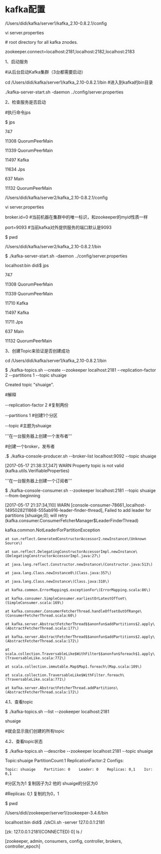# kafka配置

/Users/didi/kafka/server1/kafka\_2.10-0.8.2.1/config

vi server.properties

\# root directory for all kafka znodes.

zookeeper.connect=localhost:2181,localhost:2182,localhost:2183

1、启动服务

\#从后台启动Kafka集群（3台都需要启动）

cd /Users/didi/kafka/server1/kafka\_2.10-0.8.2.1/bin \#进入到kafka的bin目录

./kafka-server-start.sh -daemon ../config/server.properties

2、检查服务是否启动

\#执行命令jps

$ jps

747

11308 QuorumPeerMain

11339 QuorumPeerMain

11497 Kafka

11634 Jps

637 Main

11132 QuorumPeerMain

/Users/didi/kafka/server2/kafka\_2.10-0.8.2.1/config

vi server.properties

broker.id=0  \#当前机器在集群中的唯一标识，和zookeeper的myid性质一样

port=9093 \#当前kafka对外提供服务的端口默认是9093

$ pwd

/Users/didi/kafka/server2/kafka\_2.10-0.8.2.1/bin

$ ./kafka-server-start.sh -daemon ../config/server.properties

localhost:bin didi$ jps

747

11308 QuorumPeerMain

11339 QuorumPeerMain

11710 Kafka

11497 Kafka

11711 Jps

637 Main

11132 QuorumPeerMain

3、创建Topic来验证是否创建成功

cd /Users/didi/kafka/server1/kafka\_2.10-0.8.2.1/bin

$ ./kafka-topics.sh --create --zookeeper localhost:2181 --replication-factor 2 --partitions 1 --topic shuaige

Created topic "shuaige".

\#解释

--replication-factor 2   \#复制两份

--partitions 1 \#创建1个分区

--topic \#主题为shuaige

'''在一台服务器上创建一个发布者'''

\#创建一个broker，发布者

.$ ./kafka-console-producer.sh --broker-list localhost:9092 --topic shuaige

\[2017-05-17 21:38:37,347\] WARN Property topic is not valid \(kafka.utils.VerifiableProperties\)

'''在一台服务器上创建一个订阅者'''

$ ./kafka-console-consumer.sh --zookeeper localhost:2181 --topic shuaige --from-beginning

\[2017-05-17 21:37:34,110\] WARN \[console-consumer-78661\_localhost-1495028211868-555ab916-leader-finder-thread\], Failed to add leader for partitions \[shuaige,0\]; will retry \(kafka.consumer.ConsumerFetcherManager$LeaderFinderThread\)

kafka.common.NotLeaderForPartitionException

```
at sun.reflect.GeneratedConstructorAccessor2.newInstance\(Unknown Source\)

at sun.reflect.DelegatingConstructorAccessorImpl.newInstance\(DelegatingConstructorAccessorImpl.java:27\)

at java.lang.reflect.Constructor.newInstance\(Constructor.java:513\)

at java.lang.Class.newInstance0\(Class.java:357\)

at java.lang.Class.newInstance\(Class.java:310\)

at kafka.common.ErrorMapping$.exceptionFor\(ErrorMapping.scala:86\)

at kafka.consumer.SimpleConsumer.earliestOrLatestOffset\(SimpleConsumer.scala:169\)

at kafka.consumer.ConsumerFetcherThread.handleOffsetOutOfRange\(ConsumerFetcherThread.scala:60\)

at kafka.server.AbstractFetcherThread$$anonfun$addPartitions$2.apply\(AbstractFetcherThread.scala:177\)

at kafka.server.AbstractFetcherThread$$anonfun$addPartitions$2.apply\(AbstractFetcherThread.scala:172\)

at scala.collection.TraversableLike$WithFilter$$anonfun$foreach$1.apply\(TraversableLike.scala:772\)

at scala.collection.immutable.Map$Map1.foreach\(Map.scala:109\)

at scala.collection.TraversableLike$WithFilter.foreach\(TraversableLike.scala:771\)

at kafka.server.AbstractFetcherThread.addPartitions\(AbstractFetcherThread.scala:172\)
```

4.1、查看topic

$  ./kafka-topics.sh --list --zookeeper localhost:2181

shuaige

\#就会显示我们创建的所有topic

4.2、查看topic状态

$ ./kafka-topics.sh --describe --zookeeper localhost:2181 --topic shuaige

Topic:shuaige    PartitionCount:1    ReplicationFactor:2    Configs:

```
Topic: shuaige    Partition: 0    Leader: 0    Replicas: 0,1    Isr: 0,1
```

\#分区为为1  复制因子为2   他的  shuaige的分区为0

\#Replicas: 0,1   复制的为0，1

$ pwd

/Users/didi/zookeeper/server1/zookeeper-3.4.6/bin

localhost:bin didi$ ./zkCli.sh -server 127.0.0.1:2181

\[zk: 127.0.0.1:2181\(CONNECTED\) 0\] ls /

\[zookeeper, admin, consumers, config, controller, brokers, controller\_epoch\]



